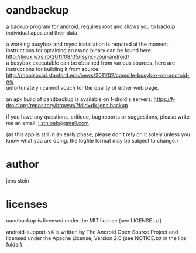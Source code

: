 oandbackup
=======
a backup program for android. requires root and allows you to backup individual apps and their data.

a working busybox and rsync installation is required at the moment.   
instructions for optaining an rsync binary can be found here: http://linux.wxs.ro/2011/08/05/rsync-your-android/  
a busybox executable can be obtained from various sources. here are instructions for building it from source: http://mobisocial.stanford.edu/news/2011/02/compile-busybox-on-android-os/   
unfortunately i cannot vouch for the quality of either web page.

an apk build of oandbackup is available on f-droid's servers: https://f-droid.org/repository/browse/?fdid=dk.jens.backup

if you have any questions, critique, bug reports or suggestions, please write me an email: j.stn.oab@gmail.com 

(as this app is still in an early phase, please don't rely on it solely unless you know what you are doing. the logfile format may be subject to change.)

author
======
jens stein

licenses
=======
oandbackup is licensed under the MIT license (see LICENSE.txt)

android-support-v4 is written by The Android Open Source Project and licensed under the Apache License, Version 2.0 (see NOTICE.txt in the libs folder)
